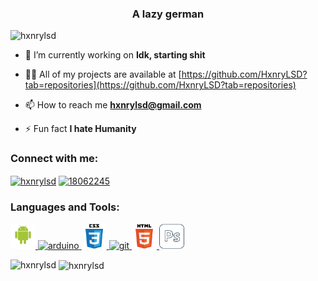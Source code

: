 <h3 align="center">A lazy german</h3>

<p align="left"> <img src="https://komarev.com/ghpvc/?username=hxnrylsd&label=Views&color=000000&style=flat" alt="hxnrylsd" /> </p>

- 🔭 I’m currently working on **Idk, starting shit**

- 👨‍💻 All of my projects are available at [https://github.com/HxnryLSD?tab=repositories](https://github.com/HxnryLSD?tab=repositories)

- 📫 How to reach me **hxnrylsd@gmail.com**

- ⚡ Fun fact **I hate Humanity**

<h3 align="left">Connect with me:</h3>
<p align="left">
<a href="https://twitter.com/hxnrylsd" target="blank"><img align="center" src="https://raw.githubusercontent.com/rahuldkjain/github-profile-readme-generator/master/src/images/icons/Social/twitter.svg" alt="hxnrylsd" height="30" width="40" /></a>
<a href="https://stackoverflow.com/users/18062245" target="blank"><img align="center" src="https://raw.githubusercontent.com/rahuldkjain/github-profile-readme-generator/master/src/images/icons/Social/stack-overflow.svg" alt="18062245" height="30" width="40" /></a>
</p>

<h3 align="left">Languages and Tools:</h3>
<p align="left"> <a href="https://developer.android.com" target="_blank" rel="noreferrer"> <img src="https://raw.githubusercontent.com/devicons/devicon/master/icons/android/android-original-wordmark.svg" alt="android" width="40" height="40"/> </a> <a href="https://www.arduino.cc/" target="_blank" rel="noreferrer"> <img src="https://cdn.worldvectorlogo.com/logos/arduino-1.svg" alt="arduino" width="40" height="40"/> </a> <a href="https://www.w3schools.com/css/" target="_blank" rel="noreferrer"> <img src="https://raw.githubusercontent.com/devicons/devicon/master/icons/css3/css3-original-wordmark.svg" alt="css3" width="40" height="40"/> </a> <a href="https://git-scm.com/" target="_blank" rel="noreferrer"> <img src="https://www.vectorlogo.zone/logos/git-scm/git-scm-icon.svg" alt="git" width="40" height="40"/> </a> <a href="https://www.w3.org/html/" target="_blank" rel="noreferrer"> <img src="https://raw.githubusercontent.com/devicons/devicon/master/icons/html5/html5-original-wordmark.svg" alt="html5" width="40" height="40"/> </a> <a href="https://www.photoshop.com/en" target="_blank" rel="noreferrer"> <img src="https://raw.githubusercontent.com/devicons/devicon/master/icons/photoshop/photoshop-line.svg" alt="photoshop" width="40" height="40"/> </a> </p>

<p><img align="left" src="https://github-readme-stats.vercel.app/api/top-langs?username=hxnrylsd&show_icons=true&theme=dark&title_color=ffffff&text_color=e1e1e1&hide_border=true&locale=en&layout=compact" alt="hxnrylsd" /></p>

<p>&nbsp;<img align="center" src="https://github-readme-stats.vercel.app/api?username=hxnrylsd&show_icons=true&theme=dark&title_color=ffffff&text_color=e1e1e1&hide_border=true&locale=en" alt="hxnrylsd" /></p>
